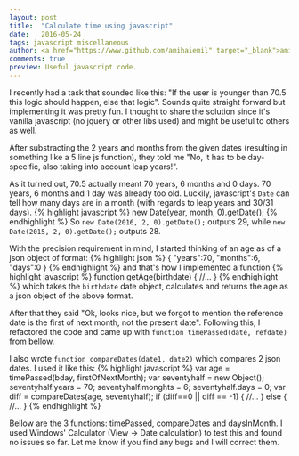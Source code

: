 ```yaml
---
layout: post
title:  "Calculate time using javascript"
date:   2016-05-24
tags: javascript miscellaneous
author: <a href="https://www.github.com/amihaiemil" target="_blank">amihaiemil</a>
comments: true
preview: Useful javascript code.
---
```


I recently had a task that sounded like this: "If the user is younger than 70.5 this logic should happen, else that logic". 
Sounds quite straight forward but implementing it was pretty fun. I thought to share the solution since it's vanilla javascript (no jquery or other libs used)
and might be useful to others as well.

After substracting the 2 years and months from the given dates (resulting in something like a 5 line js function), they told me "No, it has to be day-specific, 
also taking into account leap years!".

As it turned out, 70.5 actually meant 70 years, 6 months and 0 days. 70 years, 6 months and 1 day was already too old. 
Luckily, javascript's ``Date`` can tell how many days are in a month (with regards to leap years and 30/31 days). 
{% highlight javascript %}
new Date(year, month, 0).getDate();
{% endhighlight %}
So ``new Date(2016, 2, 0).getDate();`` outputs 29, while ``new Date(2015, 2, 0).getDate();`` outputs 28.

With the precision requirement in mind, I started thinking of an age as of a json object of format: 
{% highlight json %}
{
    "years":70,
    "months":6,
    "days":0
}
{% endhighlight %}
and that's how I implemented a function 
{% highlight javascript %}
function getAge(birthdate) {
      //...
}
{% endhighlight %}
which takes the ``birthdate`` date object, calculates and returns the age as a json object of the above format.

After that they said "Ok, looks nice, but we forgot to mention the reference date is the first of next month, not the present date".
Following this, I refactored the code and came up with ``function timePassed(date, refdate)`` from bellow. 

I also wrote ``function compareDates(date1, date2)`` which compares 2 json dates. I used it like this: 
{% highlight javascript %}
    var age = timePassed(bday, firstOfNextMonth);
    var seventyhalf = new Object();
    seventyhalf.years = 70;
    seventyhalf.monghts = 6;
    seventyhalf.days = 0;
    var diff = compareDates(age, seventyhalf);
    if (diff==0 || diff == -1) {
	//...
    } else {
	//...
    }
{% endhighlight %}

Bellow are the 3 functions: timePassed, compareDates and daysInMonth.
I used Windows' Calculator (View -> Date calculation) to test this and found no issues so far. Let me know if you find any bugs and I will correct them. 
<script src="https://gist.github.com/amihaiemil/2fc5b7f30c3de9eb299ce74e0f62453d.js"></script>
